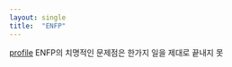 ```yaml
---
layout: single
title:  "ENFP"
---
```

[profile](/assets/img/profile.jpeg)
ENFP의 치명적인 문제점은 한가지 일을 제대로 끝내지 못
